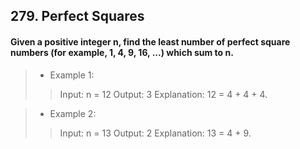 ## 279. Perfect Squares
#### Given a positive integer n, find the least number of perfect square numbers (for example, 1, 4, 9, 16, ...) which sum to n.

>* Example 1:
>> Input: n = 12
>> Output: 3 
>> Explanation: 12 = 4 + 4 + 4.

>* Example 2:
>> Input: n = 13
>> Output: 2
>> Explanation: 13 = 4 + 9.